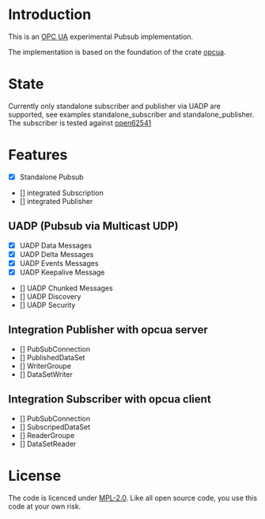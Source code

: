 # Introduction

This is an [OPC UA](https://opcfoundation.org/about/opc-technologies/opc-ua/) experimental Pubsub implementation.

The implementation is based on the foundation of the crate [opcua](https://github.com/locka99/opcua).

# State

Currently only standalone subscriber and publisher via UADP are supported, see examples standalone_subscriber and standalone_publisher. The subscriber is tested against [open62541](https://open62541.org/) 

# Features

* [x] Standalone Pubsub
* [] integrated Subscription
* [] integrated Publisher

## UADP (Pubsub via Multicast UDP)

* [x] UADP Data Messages
* [x] UADP Delta Messages
* [x] UADP Events Messages
* [x] UADP Keepalive Message
* [] UADP Chunked Messages
* [] UADP Discovery
* [] UADP Security

## Integration Publisher with opcua server

* [] PubSubConnection
* [] PublishedDataSet
* [] WriterGroupe
* [] DataSetWriter

## Integration Subscriber with opcua client

* [] PubSubConnection
* [] SubscripedDataSet
* [] ReaderGroupe
* [] DataSetReader

# License

The code is licenced under [MPL-2.0](https://opensource.org/licenses/MPL-2.0). Like all open source code, you use this code at your own risk.

